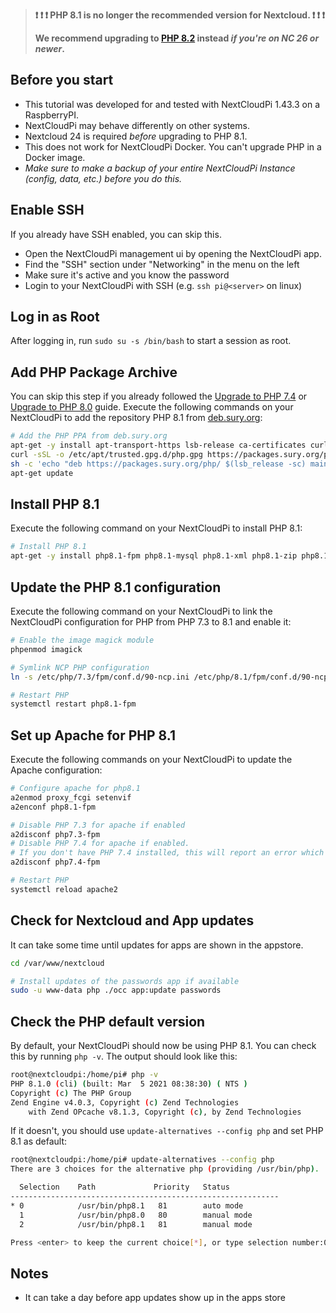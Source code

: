 > **❗ ❗ ❗ PHP 8.1 is no longer the recommended version for Nextcloud. ❗ ❗ ❗**
>
> **We recommend upgrading to [PHP 8.2](./Upgrade-to-PHP-8.2) instead _if you're on NC 26 or newer_.**

## Before you start
- This tutorial was developed for and tested with NextCloudPi 1.43.3 on a RaspberryPI.
- NextCloudPi may behave differently on other systems.
- Nextcloud 24 is required _before_ upgrading to PHP 8.1. 
- This does not work for NextCloudPi Docker. You can't upgrade PHP in a Docker image.
- _Make sure to make a backup of your entire NextCloudPi Instance (config, data, etc.) before you do this._

## Enable SSH
If you already have SSH enabled, you can skip this.

- Open the NextCloudPi management ui by opening the NextCloudPi app.
- Find the "SSH" section under "Networking" in the menu on the left
- Make sure it's active and you know the password
- Login to your NextCloudPi with SSH (e.g. `ssh pi@<server>` on linux)


## Log in as Root
After logging in, run `sudo su -s /bin/bash` to start a session as root.


## Add PHP Package Archive
You can skip this step if you already followed the [Upgrade to PHP 7.4](./Upgrade-to-PHP-7.4) or [Upgrade to PHP 8.0](./Upgrade-to-PHP-8.0) guide.
Execute the following commands on your NextCloudPi to add the repository PHP 8.1 from [deb.sury.org](https://deb.sury.org/#php-packages):

```bash
# Add the PHP PPA from deb.sury.org
apt-get -y install apt-transport-https lsb-release ca-certificates curl
curl -sSL -o /etc/apt/trusted.gpg.d/php.gpg https://packages.sury.org/php/apt.gpg
sh -c 'echo "deb https://packages.sury.org/php/ $(lsb_release -sc) main" > /etc/apt/sources.list.d/php.list'
apt-get update
```


## Install PHP 8.1
Execute the following command on your NextCloudPi to install PHP 8.1:

```bash
# Install PHP 8.1
apt-get -y install php8.1-fpm php8.1-mysql php8.1-xml php8.1-zip php8.1-mbstring php8.1-gd php8.1-curl php8.1-redis php8.1-intl php8.1-bcmath php8.1-gmp php8.1-imagick imagemagick
```


## Update the PHP 8.1 configuration
Execute the following command on your NextCloudPi to link the NextCloudPi configuration for PHP from PHP 7.3 to 8.1 and enable it:

```bash
# Enable the image magick module
phpenmod imagick

# Symlink NCP PHP configuration
ln -s /etc/php/7.3/fpm/conf.d/90-ncp.ini /etc/php/8.1/fpm/conf.d/90-ncp.ini

# Restart PHP
systemctl restart php8.1-fpm
```



## Set up Apache for PHP 8.1
Execute the following commands on your NextCloudPi to update the Apache configuration:

```bash
# Configure apache for php8.1
a2enmod proxy_fcgi setenvif
a2enconf php8.1-fpm

# Disable PHP 7.3 for apache if enabled
a2disconf php7.3-fpm
# Disable PHP 7.4 for apache if enabled.
# If you don't have PHP 7.4 installed, this will report an error which you can ignore
a2disconf php7.4-fpm

# Restart PHP
systemctl reload apache2
```

## Check for Nextcloud and App updates
It can take some time until updates for apps are shown in the appstore.

```bash
cd /var/www/nextcloud

# Install updates of the passwords app if available
sudo -u www-data php ./occ app:update passwords
```


## Check the PHP default version
By default, your NextCloudPi should now be using PHP 8.1.
You can check this by running `php -v`. The output should look like this:
```bash
root@nextcloudpi:/home/pi# php -v
PHP 8.1.0 (cli) (built: Mar  5 2021 08:38:30) ( NTS )
Copyright (c) The PHP Group
Zend Engine v4.0.3, Copyright (c) Zend Technologies
    with Zend OPcache v8.1.3, Copyright (c), by Zend Technologies
```

If it doesn't, you should use `update-alternatives --config php` and set PHP 8.1 as default:
```bash
root@nextcloudpi:/home/pi# update-alternatives --config php
There are 3 choices for the alternative php (providing /usr/bin/php).

  Selection    Path             Priority   Status
------------------------------------------------------------
* 0            /usr/bin/php8.1   81        auto mode
  1            /usr/bin/php8.0   80        manual mode
  2            /usr/bin/php8.1   81        manual mode

Press <enter> to keep the current choice[*], or type selection number:0
```

## Notes
- It can take a day before app updates show up in the apps store